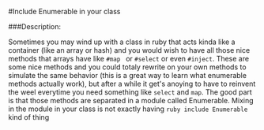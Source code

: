 #Include Enumerable in your class

###Description:

Sometimes you may wind up with a class in ruby that acts kinda like a container (like an array or hash) and you would wish to have all those nice methods that arrays have like ```#map ``` or ```#select``` or even ```#inject```. These are some nice methods and you could totaly rewrite on your own methods to simulate the same behavior (this is a great way to learn what enumerable methods actually work), but after a while it get's anoying to have to reinvent the weel everytime you need something like ```select``` and ```map```. The good part is that those methods are separated in a module called Enumerable. Mixing in the module in your class is not exactly having `ruby include Enumerable` kind of thing